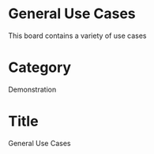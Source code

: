 # General Use Cases
This board contains a variety of use cases

# Category
Demonstration

# Title 
General Use Cases